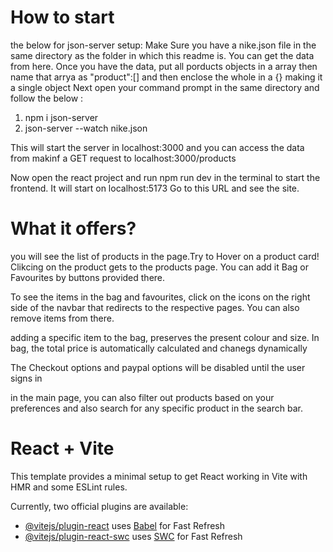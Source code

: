 # How to start

the below for json-server setup:
Make Sure you have a nike.json file in the same directory as the folder in which this readme is.
You can get the data from here. Once you have the data, put all porducts objects in a array then name that arrya as "product":[] and then enclose the whole in a {} making it a single object
Next open your command prompt in the same directory and follow the below :
 1. npm i json-server
 2. json-server --watch nike.json

 This will start the server in localhost:3000 and you can access the data from makinf a GET request to localhost:3000/products


 Now open the react project and run npm run dev in the terminal to start the frontend. It will start on localhost:5173
 Go to this URL and see the site.


 # What it offers?

 you will see the list of products in the page.Try to Hover on a product card! Clikcing on the product gets to the products page. You can add it Bag or Favourites by buttons provided there. 

 To see the items in the bag and favourites, click on the icons on the right side of the navbar that redirects to the respective pages. You can also remove items from there.  

 adding a specific item to the bag, preserves the present colour and size. In bag, the total price is automatically calculated and chanegs dynamically

 The Checkout options and paypal options will be disabled until the user signs in

 in the main page, you can also filter out products based on your preferences and also search for any specific product in the search bar.
 


 


# React + Vite

This template provides a minimal setup to get React working in Vite with HMR and some ESLint rules.

Currently, two official plugins are available:

- [@vitejs/plugin-react](https://github.com/vitejs/vite-plugin-react/blob/main/packages/plugin-react/README.md) uses [Babel](https://babeljs.io/) for Fast Refresh
- [@vitejs/plugin-react-swc](https://github.com/vitejs/vite-plugin-react-swc) uses [SWC](https://swc.rs/) for Fast Refresh
